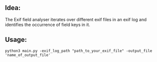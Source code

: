 ## Idea: 

The Exif field analyser iterates over different exif files in an exif log and identifies the occurrence of field keys in it. 

## Usage:

``python3 main.py -exif_log_path "path_to_your_exif_file" -output_file 'name_of_output_file'``

